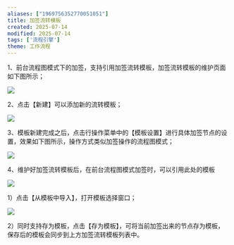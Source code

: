 ```yaml
---
aliases: ["1969756352770051051"]
title: 加签流转模板
created: 2025-07-14
modified: 2025-07-14
tags: ['流程引擎']
theme: 工作流程
---
```


1、前台流程图模式下的加签，支持引用加签流转模板，加签流转模板的维护页面如下图所示；

![](https://myhelpdoc.oss-cn-heyuan.aliyuncs.com/mdimages/ee2117f8b6f62e5c69f64f61fa3e1a6d.jpg)

2、点击【新建】可以添加新的流转模板；

![](https://myhelpdoc.oss-cn-heyuan.aliyuncs.com/mdimages/743073cfd7b81274aa6d8d084f7ece53.jpg)

3、模板新建完成之后，点击行操作菜单中的【模板设置】进行具体加签节点的设置，效果如下图所示，操作方式类似加签操作的流程图模式；

![](https://myhelpdoc.oss-cn-heyuan.aliyuncs.com/mdimages/921276862a9e2cef6a289879808175d0.jpg)

4、维护好加签流转模板后，在前台流程图模式加签时，可以引用此处的模板

![](https://myhelpdoc.oss-cn-heyuan.aliyuncs.com/mdimages/6306da6c543a3af5845d4c1ddf49a937.jpg)

1）点击【从模板中导入】，打开模板选择窗口；

![](https://myhelpdoc.oss-cn-heyuan.aliyuncs.com/mdimages/c63374f6629715d36cda601294e4ec93.jpg)

2）同时支持存为模板，点击【存为模板】，可将当前加签出来的节点存为模板，保存后的模板会同步到上方加签流转模板列表中。


